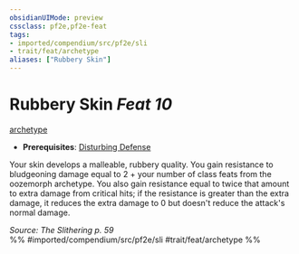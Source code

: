 ```yaml
---
obsidianUIMode: preview
cssclass: pf2e,pf2e-feat
tags:
- imported/compendium/src/pf2e/sli
- trait/feat/archetype
aliases: ["Rubbery Skin"]
---
```

# Rubbery Skin  *Feat 10*  
[archetype](archetype.md)  

- **Prerequisites**: [Disturbing Defense](disturbing-defense-sli.md)

Your skin develops a malleable, rubbery quality. You gain resistance to bludgeoning damage equal to 2 + your number of class feats from the oozemorph archetype. You also gain resistance equal to twice that amount to extra damage from critical hits; if the resistance is greater than the extra damage, it reduces the extra damage to 0 but doesn't reduce the attack's normal damage.

*Source: The Slithering p. 59*  
%% #imported/compendium/src/pf2e/sli #trait/feat/archetype %%